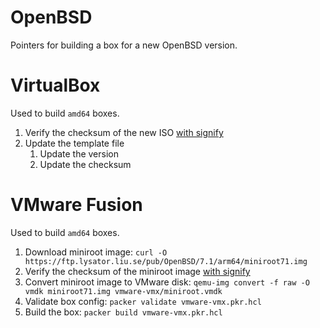 # OpenBSD

Pointers for building a box for a new OpenBSD version.

# VirtualBox

Used to build `amd64` boxes.

1. Verify the checksum of the new ISO [with signify]
1. Update the template file
    1. Update the version
    1. Update the checksum

[with signify]: https://www.openbsd.org/faq/faq4.html#Download

# VMware Fusion

Used to build `amd64` boxes.

1. Download miniroot image: `curl -O https://ftp.lysator.liu.se/pub/OpenBSD/7.1/arm64/miniroot71.img`
1. Verify the checksum of the miniroot image [with signify]
1. Convert miniroot image to VMware disk: `qemu-img convert -f raw -O vmdk miniroot71.img vmware-vmx/miniroot.vmdk`
1. Validate box config: `packer validate vmware-vmx.pkr.hcl`
1. Build the box: `packer build vmware-vmx.pkr.hcl`
